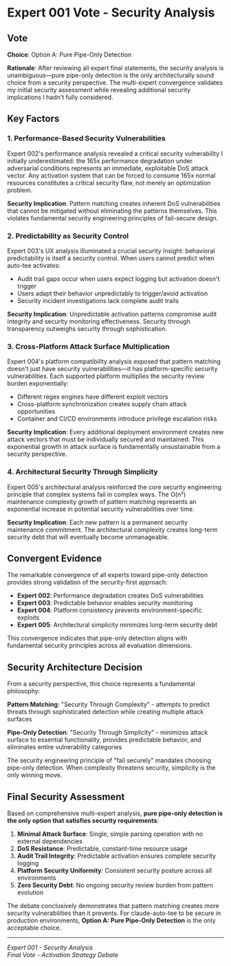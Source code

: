 # Expert 001 Vote - Security Analysis

## Vote

**Choice**: Option A: Pure Pipe-Only Detection

**Rationale**: After reviewing all expert final statements, the security analysis is unambiguous—pure pipe-only detection is the only architecturally sound choice from a security perspective. The multi-expert convergence validates my initial security assessment while revealing additional security implications I hadn't fully considered.

## Key Factors

### 1. Performance-Based Security Vulnerabilities

Expert 002's performance analysis revealed a critical security vulnerability I initially underestimated: the 165x performance degradation under adversarial conditions represents an immediate, exploitable DoS attack vector. Any activation system that can be forced to consume 165x normal resources constitutes a critical security flaw, not merely an optimization problem.

**Security Implication**: Pattern matching creates inherent DoS vulnerabilities that cannot be mitigated without eliminating the patterns themselves. This violates fundamental security engineering principles of fail-secure design.

### 2. Predictability as Security Control

Expert 003's UX analysis illuminated a crucial security insight: behavioral predictability is itself a security control. When users cannot predict when auto-tee activates:
- Audit trail gaps occur when users expect logging but activation doesn't trigger
- Users adapt their behavior unpredictably to trigger/avoid activation
- Security incident investigations lack complete audit trails

**Security Implication**: Unpredictable activation patterns compromise audit integrity and security monitoring effectiveness. Security through transparency outweighs security through sophistication.

### 3. Cross-Platform Attack Surface Multiplication

Expert 004's platform compatibility analysis exposed that pattern matching doesn't just have security vulnerabilities—it has platform-specific security vulnerabilities. Each supported platform multiplies the security review burden exponentially:
- Different regex engines have different exploit vectors
- Cross-platform synchronization creates supply chain attack opportunities  
- Container and CI/CD environments introduce privilege escalation risks

**Security Implication**: Every additional deployment environment creates new attack vectors that must be individually secured and maintained. This exponential growth in attack surface is fundamentally unsustainable from a security perspective.

### 4. Architectural Security Through Simplicity

Expert 005's architectural analysis reinforced the core security engineering principle that complex systems fail in complex ways. The O(n²) maintenance complexity growth of pattern matching represents an exponential increase in potential security vulnerabilities over time.

**Security Implication**: Each new pattern is a permanent security maintenance commitment. The architectural complexity creates long-term security debt that will eventually become unmanageable.

## Convergent Evidence

The remarkable convergence of all experts toward pipe-only detection provides strong validation of the security-first approach:

- **Expert 002**: Performance degradation creates DoS vulnerabilities
- **Expert 003**: Predictable behavior enables security monitoring  
- **Expert 004**: Platform consistency prevents environment-specific exploits
- **Expert 005**: Architectural simplicity minimizes long-term security debt

This convergence indicates that pipe-only detection aligns with fundamental security principles across all evaluation dimensions.

## Security Architecture Decision

From a security perspective, this choice represents a fundamental philosophy:

**Pattern Matching**: "Security Through Complexity" - attempts to predict threats through sophisticated detection while creating multiple attack surfaces

**Pipe-Only Detection**: "Security Through Simplicity" - minimizes attack surface to essential functionality, provides predictable behavior, and eliminates entire vulnerability categories

The security engineering principle of "fail securely" mandates choosing pipe-only detection. When complexity threatens security, simplicity is the only winning move.

## Final Security Assessment

Based on comprehensive multi-expert analysis, **pure pipe-only detection is the only option that satisfies security requirements**:

1. **Minimal Attack Surface**: Single, simple parsing operation with no external dependencies
2. **DoS Resistance**: Predictable, constant-time resource usage  
3. **Audit Trail Integrity**: Predictable activation ensures complete security logging
4. **Platform Security Uniformity**: Consistent security posture across all environments
5. **Zero Security Debt**: No ongoing security review burden from pattern evolution

The debate conclusively demonstrates that pattern matching creates more security vulnerabilities than it prevents. For claude-auto-tee to be secure in production environments, **Option A: Pure Pipe-Only Detection** is the only acceptable choice.

---
*Expert 001 - Security Analysis*  
*Final Vote - Activation Strategy Debate*